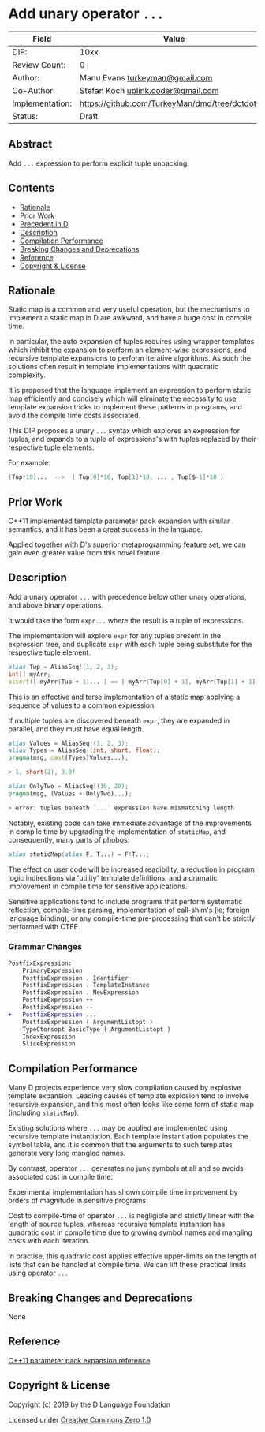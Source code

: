 # Add unary operator `...`

| Field           | Value                                                           |
|-----------------|-----------------------------------------------------------------|
| DIP:            | 10xx                                                            |
| Review Count:   | 0                                                               |
| Author:         | Manu Evans turkeyman@gmail.com                                  |
| Co-Author:      | Stefan Koch uplink.coder@gmail.com                              |
| Implementation: | https://github.com/TurkeyMan/dmd/tree/dotdotdot                 |
| Status:         | Draft                                                           |

## Abstract
Add `...` expression to perform explicit tuple unpacking.

## Contents
* [Rationale](#rationale)
* [Prior Work](#prior-work)
* [Precedent in D](#precedent-in-d)
* [Description](#description)
* [Compilation Performance](#compilation-performance)
* [Breaking Changes and Deprecations](#breaking-changes-and-deprecations)
* [Reference](#reference)
* [Copyright & License](#copyright--license)

## Rationale
Static map is a common and very useful operation, but the mechanisms to implement a static map in D are awkward, and have a huge cost in compile time.

In particular, the auto expansion of tuples requires using wrapper templates which inhibit the expansion to perform an element-wise expressions, and recursive template expansions to perform iterative algorithms. As such the solutions often result in template implementations with quadratic complexity.

It is proposed that the language implement an expression to perform static map efficiently and concisely which will eliminate the necessity to use template expansion tricks to implement these patterns in programs, and avoid the compile time costs associated.

This DIP proposes a unary `...` syntax which explores an expression for tuples, and expands to a tuple of expressions's with tuples replaced by their respective tuple elements.

For example:
```d
(Tup*10)...  -->  ( Tup[0]*10, Tup[1]*10, ... , Tup[$-1]*10 )
```

## Prior Work
C++11 implemented template parameter pack expansion with similar semantics, and it has been a great success in the language.

Applied together with D's superior metaprogramming feature set, we can gain even greater value from this novel feature.

## Description
Add a unary operator `...` with precedence below other unary operations, and above binary operations.

It would take the form `expr...` where the result is a tuple of expressions.

The implementation will explore `expr` for any tuples present in the expression tree, and duplicate `expr` with each tuple being substitute for the respective tuple element.

```d
alias Tup = AliasSeq!(1, 2, 3);
int[] myArr;
assert([ myArr[Tup + 1]... ] == [ myArr[Tup[0] + 1], myArr[Tup[1] + 1], myArr[Tup[2] + 1] ]);
```

This is an effective and terse implementation of a static map applying a sequence of values to a common expression.

If multiple tuples are discovered beneath `expr`, they are expanded in parallel, and they must have equal length.

```d
alias Values = AliasSeq!(1, 2, 3);
alias Types = AliasSeq!(int, short, float);
pragma(msg, cast(Types)Values...);

> 1, short(2), 3.0f

alias OnlyTwo = AliasSeq!(10, 20);
pragma(msg, (Values + OnlyTwo)...);

> error: tuples beneath `...` expression have mismatching length
```

Notably, existing code can take immediate advantage of the improvements in compile time by upgrading the implementation of `staticMap`, and consequently, many parts of phobos:
```d
alias staticMap(alias F, T...) = F!T...;
```

The effect on user code will be increased readibility, a reduction in program logic indirections via 'utility' template definitions, and a dramatic improvement in compile time for sensitive applications.

Sensitive applications tend to include programs that perform systematic reflection, compile-time parsing, implementation of call-shim's (ie; foreign language binding), or any compile-time pre-processing that can't be strictly performed with CTFE.

### Grammar Changes
```diff
PostfixExpression:
    PrimaryExpression
    PostfixExpression . Identifier
    PostfixExpression . TemplateInstance
    PostfixExpression . NewExpression
    PostfixExpression ++
    PostfixExpression --
+   PostfixExpression ...
    PostfixExpression ( ArgumentListopt )
    TypeCtorsopt BasicType ( ArgumentListopt )
    IndexExpression
    SliceExpression
```

## Compilation Performance
Many D projects experience very slow compilation caused by explosive template expansion. Leading causes of template explosion tend to involve recursive expansion, and this most often looks like some form of static map (including `staticMap`).

Existing solutions where `...` may be applied are implemented using recursive template instantiation. Each template instantiation populates the symbol table, and it is common that the arguments to such templates generate very long mangled names.

By contrast, operator `...` generates no junk symbols at all and so avoids associated cost in compile time.

Experimental implementation has shown compile time improvement by orders of magnitude in sensitive programs.

Cost to compile-time of operator `...` is negligible and strictly linear with the length of source tuples, whereas recursive template instantion has quadratic cost in compile time due to growing symbol names and mangling costs with each iteration.

In practise, this quadratic cost applies effective upper-limits on the length of lists that can be handled at compile time. We can lift these practical limits using operator `...`

## Breaking Changes and Deprecations
None

## Reference
[C++11 parameter pack expansion reference](https://en.cppreference.com/w/cpp/language/parameter_pack)

## Copyright & License
Copyright (c) 2019 by the D Language Foundation

Licensed under [Creative Commons Zero 1.0](https://creativecommons.org/publicdomain/zero/1.0/legalcode.txt)
